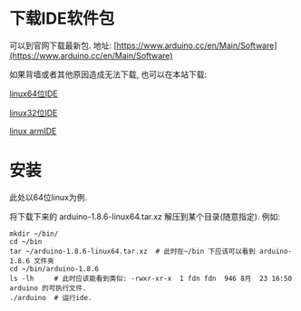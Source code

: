 <!---title:Linux(Ubuntu)环境下搭建Foolduino(Arduino)开发环境教程-->
<!---keywords:-->
<!---date:2018.08.26; modification:2018.09.02-->

# 下载IDE软件包

可以到官网下载最新包. 地址: [https://www.arduino.cc/en/Main/Software](https://www.arduino.cc/en/Main/Software)

如果背墙或者其他原因造成无法下载, 也可以在本站下载:

[linux64位IDE](../../../res/download/arduino-1.8.6-linux64.tar.xz)

[linux32位IDE](../../../res/download/arduino-1.8.6-linux32.tar.xz)

[linux armIDE](../../../res/download/arduino-1.8.6-linuxarm.tar.xz)

# 安装

此处以64位linux为例.

将下载下来的 arduino-1.8.6-linux64.tar.xz 解压到某个目录(随意指定). 例如:

    mkdir ~/bin/
    cd ~/bin
    tar ~/arduino-1.8.6-linux64.tar.xz  # 此时在~/bin 下应该可以看到 arduino-1.8.6 文件夹
    cd ~/bin/arduino-1.8.6
    ls -lh     # 此时应该能看到类似: -rwxr-xr-x  1 fdn fdn  946 8月  23 16:50 arduino 的可执行文件.
    ./arduino  # 运行ide.

<!-- vim:set tw=0:-->
